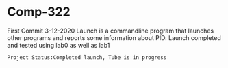 # Comp-322

First Commit 3-12-2020
	Launch is a commandline program that launches other programs and reports some information about PID.
	Launch completed and tested using lab0 as well as lab1
	
	
	Project Status:Completed launch, Tube is in progress